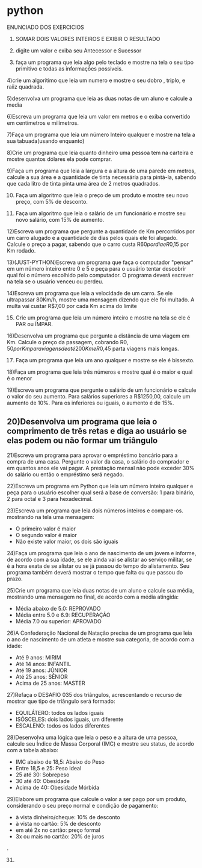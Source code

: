 # python
ENUNCIADO DOS EXERCICIOS 

1) SOMAR DOIS VALORES INTEIROS E EXIBIR O RESULTADO

2) digite um valor e exiba seu Antecessor e Sucessor

3) faça  um  programa  que leia algo pelo teclado e mostre  na tela o seu tipo primitivo e todas as informações possiveis.

4)crie um algoritimo que leia um  numero e mostre  o seu dobro , triplo, e raiiz quadrada.

5)desenvolva um programa que leia as duas notas  de um aluno  e calcule a media

6)Escreva um programa que leia um valor em metros e o exiba convertido em centímetros e milímetros.

7)Faça um programa que leia um número Inteiro qualquer e mostre na tela a sua tabuada(usando enquanto)


8)Crie um programa que leia quanto dinheiro uma pessoa tem na carteira e mostre quantos dólares ela pode comprar.

9)Faça um programa que leia a largura e a altura de uma parede em metros, calcule a sua área e a quantidade de tinta necessária para pintá-la, sabendo que cada litro de tinta pinta uma área de 2 metros quadrados.

10) Faça um algoritmo que leia o preço de um produto e mostre seu novo preço, com 5% de desconto.

11) Faça um algoritmo que leia o salário de um funcionário e mostre seu novo salário, com 15% de aumento.

12)Escreva um programa que pergunte a quantidade de Km percorridos por um carro alugado e a quantidade de dias pelos quais ele foi alugado. Calcule o preço a pagar, sabendo que o carro custa R$60 por dia e R$0,15 por Km rodado.

13)(JUST-PYTHON)Escreva um programa que faça o computador "pensar" em um número inteiro entre 0 e 5 e peça para o usuário tentar descobrir qual foi o número escolhido pelo computador. O programa deverá escrever na tela se o usuário venceu ou perdeu.

14)Escreva um programa que leia a velocidade de um carro. Se ele ultrapassar 80Km/h, mostre uma mensagem dizendo que ele foi multado. A multa vai custar R$7,00 por cada Km acima do limite

15) Crie um programa que leia um número inteiro e mostre na tela se ele é PAR ou ÍMPAR.

16)Desenvolva um programa que pergunte a distância de uma viagem em Km. Calcule o preço da passagem, cobrando R$0,50 por Km para viagens de até 200Km e R$0,45 parta viagens mais longas.

17) Faça um programa que leia um ano qualquer e mostre se ele é bissexto.


18)Faça um programa que leia três números e mostre qual é o maior e qual é o menor

19)Escreva um programa que pergunte o salário de um funcionário e calcule o valor do seu aumento. Para salários superiores a R$1250,00, calcule um aumento de 10%. Para os inferiores ou iguais, o aumento é de 15%.

20)Desenvolva um programa que leia o comprimento de três retas e diga ao usuário se elas podem ou não formar um triângulo
-
21)Escreva um programa para aprovar o empréstimo bancário para a compra de uma casa. Pergunte o valor da casa, o salário do comprador e em quantos anos ele vai pagar. A prestação mensal não pode exceder 30% do salário ou então o empréstimo será negado.

22)Escreva um programa em Python que leia um número inteiro qualquer e peça para o usuário escolher qual será a base de conversão: 1 para binário, 2 para octal e 3 para hexadecimal.


23)Escreva um programa que leia dois números inteiros e compare-os. mostrando na tela uma mensagem:
- O primeiro valor é maior
- O segundo valor é maior
- Não existe valor maior, os dois são iguais

24)Faça um programa que leia o ano de nascimento de um jovem e informe, de acordo com a sua idade, se ele ainda vai se alistar ao serviço militar, se é a hora exata de se alistar ou se já passou do tempo do alistamento. Seu programa também deverá mostrar o tempo que falta ou que passou do prazo.

25)Crie um programa que leia duas notas de um aluno e calcule sua média, mostrando uma mensagem no final, de acordo com a média atingida:
- Média abaixo de 5.0: REPROVADO
- Média entre 5.0 e 6.9: RECUPERAÇÃO
- Média 7.0 ou superior: APROVADO

26)A Confederação Nacional de Natação precisa de um programa que leia o ano de nascimento de um atleta e mostre sua categoria, de acordo com a idade:
- Até 9 anos: MIRIM
- Até 14 anos: INFANTIL
- Até 19 anos: JÚNIOR
- Até 25 anos: SÊNIOR
- Acima de 25 anos: MASTER

27)Refaça o DESAFIO 035 dos triângulos, acrescentando o recurso de mostrar que tipo de triângulo será formado:
- EQUILÁTERO: todos os lados iguais
- ISÓSCELES: dois lados iguais, um diferente
- ESCALENO: todos os lados diferentes

28)Desenvolva uma lógica que leia o peso e a altura de uma pessoa, calcule seu Índice de Massa Corporal (IMC) e mostre seu status, de acordo com a tabela abaixo:
- IMC abaixo de 18,5: Abaixo do Peso
- Entre 18,5 e 25: Peso Ideal
- 25 até 30: Sobrepeso
- 30 até 40: Obesidade
- Acima de 40: Obesidade Mórbida
 
29)Elabore um programa que calcule o valor a ser pago por um produto, considerando o seu preço normal e condição de pagamento:
- à vista dinheiro/cheque: 10% de desconto
- à vista no cartão: 5% de desconto
- em até 2x no cartão: preço formal
- 3x ou mais no cartão: 20% de juros
 
.

31)